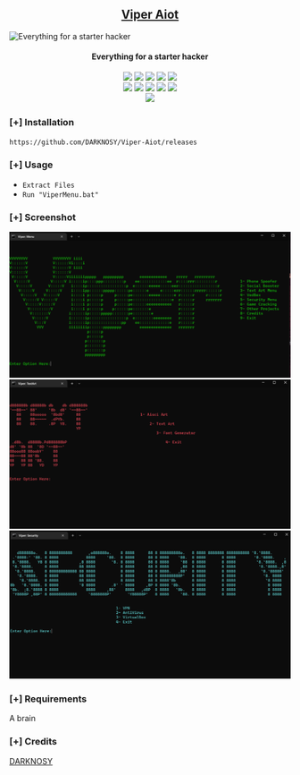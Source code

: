 <h2 align="center"><u>Viper Aiot</u></h2>

![Everything for a starter hacker](https://media.hswstatic.com/eyJidWNrZXQiOiJjb250ZW50Lmhzd3N0YXRpYy5jb20iLCJrZXkiOiJnaWZcL3BpdC12aXBlci5qcGciLCJlZGl0cyI6eyJyZXNpemUiOnsid2lkdGgiOjgyOH0sInRvRm9ybWF0IjoiYXZpZiJ9fQ==)
<h4 align="center"> Everything for a starter hacker </h4>

<p align="center">
    <img src="https://img.shields.io/github/stars/DARKNOSY/Viper-Aiot?style=for-the-badge&color=orange">
    <img src="https://img.shields.io/github/forks/DARKNOSY/Viper-Aiot?style=for-the-badge&color=purple">
    <img src="https://img.shields.io/github/license/DARKNOSY/Viper-Aiot?style=for-the-badge&color=blue">
    <img src="https://img.shields.io/github/issues/DARKNOSY/Viper-Aiot?style=for-the-badge&color=red">
    <img src="https://img.shields.io/github/contributors/DARKNOSY/Viper-Aiot?style=for-the-badge&color=cyan">
<br>
    <img src="https://img.shields.io/badge/Author-DARKNOSY-magenta?style=flat-square">
    <img src="https://img.shields.io/badge/Open%20Source-Yes-orange?style=flat-square">
    <img src="https://img.shields.io/badge/Maintained-Yes-cyan?style=flat-square">
    <img src="https://img.shields.io/badge/Made%20In-France-green?style=flat-square">
    <img src="https://img.shields.io/badge/Written%20In-Batch-blue?style=flat-square">
<br>
    <img src="https://github-readme-stats.vercel.app/api/pin/?username=DARKNOSY&repo=Viper-Aiot&theme=synthwave">
</p>

### [+] Installation
`https://github.com/DARKNOSY/Viper-Aiot/releases`

### [+] Usage
 - `Extract Files`
 - `Run "ViperMenu.bat"`

### [+] Screenshot
![screenshot](https://github.com/DARKNOSY/Viper-Aiot/blob/main/Screen1.png)
![screenshot](https://github.com/DARKNOSY/Viper-Aiot/blob/main/Screen2.png)
![screenshot](https://github.com/DARKNOSY/Viper-Aiot/blob/main/Screen3.png)

### [+] Requirements
A brain

### [+] Credits 
<a href="https://github.com/DARKNOSY/Viper-Aiot">DARKNOSY</a>
